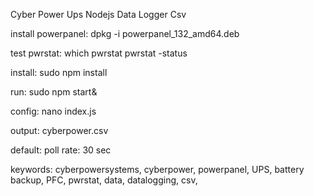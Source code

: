 Cyber Power Ups Nodejs Data Logger Csv

install powerpanel:
   dpkg -i powerpanel_132_amd64.deb

test pwrstat:
   which pwrstat
   pwrstat -status

install:
   sudo npm install

run:
   sudo npm start&

config:
   nano index.js

output:
   cyberpower.csv

default:
   poll rate: 30 sec



keywords:
cyberpowersystems, cyberpower, powerpanel, UPS, battery backup, PFC, pwrstat, data, datalogging, csv,
